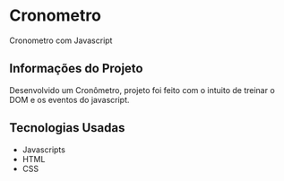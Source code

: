 # Cronometro

Cronometro com Javascript

## Informações do Projeto

Desenvolvido um Cronômetro, projeto foi feito com o intuito de treinar o DOM e os eventos do javascript.

## Tecnologias Usadas

+ Javascripts
+ HTML
+ CSS

